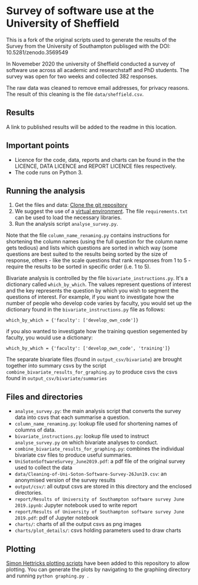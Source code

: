 # Survey of software use at the University of Sheffield

This is a fork of the original scripts used to generate the results of the Survey from the University of Southampton publisged with the DOI: 10.5281/zenodo.3569549

In Novemeber 2020 the university of Sheffield conducted a survey of software use across all academic and researchstaff and PhD students. The survey was open for two weeks and collected 382 responses.

The raw data was cleaned to remove email addresses, for privacy reasons. The result of this cleaning is the file `data/sheffield.csv`.

## Results

A link to published results will be added to the readme in this location.

## Important points

* Licence for the code, data, reports and charts can be found in the the LICENCE, DATA LICENCE and REPORT LICENCE files respectively.
* The code runs on Python 3.

## Running the analysis

1. Get the files and data: [Clone the git repository](https://help.github.com/articles/cloning-a-repository/)
1. We suggest the use of a [virtual environment](https://docs.python-guide.org/dev/virtualenvs/). The file `requirements.txt` can be used to load the necessary libraries.
1. Run the analysis script `analyse_survey.py`.

Note that the file `column_name_renaming.py` contains instructions for shortening the column names (using the full question for the column name gets tedious) and lists which questions are sorted in which way (some questions are best suited to the results being sorted by the size of response, others - like the scale questions that rank responses from 1 to 5 - require the results to be sorted in specific order (i.e. 1 to 5).

Bivariate analysis is controlled by the file `bivariate_instructions.py`. It's a dictionary called `which_by_which`. The values represent questions of interest and the key represents the question by which you wish to segment the questions of interest. For example, if you want to investigate how the number of people who develop code varies by faculty, you would set up the dictionary found in the `bivariate_instructions.py` file as follows:

`which_by_which = {'faculty': ['develop_own_code']}`

if you also wanted to investigate how the training question segemented by faculty, you would use a dictionary:

`which_by_which = {'faculty': ['develop_own_code', 'training']}`

The separate bivariate files (found in ```output_csv/bivariate```) are brought together into summary csvs by the script ```combine_bivariate_results_for_graphing.py``` to produce csvs the csvs found in ```output_csv/bivariate/summaries```

## Files and directories

* ```analyse_survey.py```: the main analysis script that converts the survey data into csvs that each summarise a question.
* ```column_name_renaming.py```: lookup file used for shortening names of columns of data.
* ```bivariate_instructions.py```: lookup file used to instruct ```analyse_survey.py``` on which bivariate analyses to conduct.
* ```combine_bivariate_results_for_graphing.py```: combines the individual bivariate csv files to produce useful summaries.
* ```UniSotonSoftwareSurvey_June2019.pdf```: a pdf file of the original survey used to collect the data
* ```data/Cleaning-of-Uni-Soton-Software-Survey-26Jun19.csv```: an anonymised version of the survey results
* ```output/csv/```: all output csvs are stored in this directory and the enclosed directories.
* ```report/Results of University of Southampton software survey June 2019.ipynb```: Jupyter notebook used to write report
* ```report/Results of University of Southampton software survey June 2019.pdf```: pdf of Jupyter notebook
* ```charts/```: charts of all the output csvs as png images
* ```charts/plot_details/```: csvs holding parameters used to draw charts

## Plotting

[Simon Hettricks plotting scripts](https://github.com/SimonHettrick/graphing) have been added to this repository to allow plotting. You can generate the plots by navigating to the graphiing directory and running ```python graphing.py ```.
